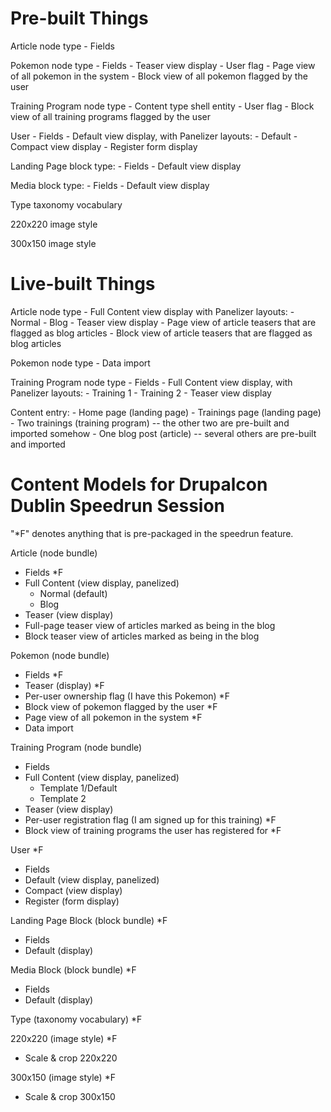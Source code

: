 # Pre-built Things

Article node type
    - Fields

Pokemon node type
    - Fields
    - Teaser view display
    - User flag
    - Page view of all pokemon in the system
    - Block view of all pokemon flagged by the user

Training Program node type
    - Content type shell entity
    - User flag
    - Block view of all training programs flagged by the user

User
    - Fields
    - Default view display, with Panelizer layouts:
        - Default
    - Compact view display
    - Register form display

Landing Page block type:
    - Fields
    - Default view display

Media block type:
    - Fields
    - Default view display

Type taxonomy vocabulary

220x220 image style

300x150 image style

# Live-built Things

Article node type
    - Full Content view display with Panelizer layouts:
        - Normal
        - Blog
    - Teaser view display
    - Page view of article teasers that are flagged as blog articles
    - Block view of article teasers that are flagged as blog articles

Pokemon node type
    - Data import

Training Program node type
    - Fields
    - Full Content view display, with Panelizer layouts:
        - Training 1
        - Training 2
    - Teaser view display

Content entry:
    - Home page (landing page)
    - Trainings page (landing page)
    - Two trainings (training program) -- the other two are pre-built and imported somehow
    - One blog post (article) -- several others are pre-built and imported

# Content Models for Drupalcon Dublin Speedrun Session

"*F" denotes anything that is pre-packaged in the speedrun feature.

Article (node bundle)
  - Fields *F
  - Full Content (view display, panelized)
    - Normal (default)
    - Blog
  - Teaser (view display)
  - Full-page teaser view of articles marked as being in the blog
  - Block teaser view of articles marked as being in the blog

Pokemon (node bundle)
  - Fields *F
  - Teaser (display) *F
  - Per-user ownership flag (I have this Pokemon) *F
  - Block view of pokemon flagged by the user *F
  - Page view of all pokemon in the system *F
  - Data import

Training Program (node bundle)
  - Fields
  - Full Content (view display, panelized)
    - Template 1/Default
    - Template 2
  - Teaser (view display)
  - Per-user registration flag (I am signed up for this training) *F
  - Block view of training programs the user has registered for *F

User *F
  - Fields
  - Default (view display, panelized)
  - Compact (view display)
  - Register (form display)

Landing Page Block (block bundle) *F
  - Fields
  - Default (display)

Media Block (block bundle) *F
  - Fields
  - Default (display)

Type (taxonomy vocabulary) *F

220x220 (image style) *F
  - Scale & crop 220x220

300x150 (image style) *F
  - Scale & crop 300x150
